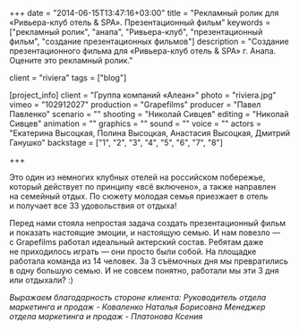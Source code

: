 +++
date = "2014-06-15T13:47:16+03:00"
title = "Рекламный ролик для «Ривьера-клуб отель & SPA». Презентационный фильм"
keywords = ["рекламный ролик", "анапа", "Ривьера-клуб", "презентационный фильм", "создание презентационных фильмов"]
description = "Создание презентационного фильма для «Ривьера-клуб отель & SPA» г. Анапа. Оцените это рекламный ролик."

client = "riviera"
tags = ["blog"]

[project_info]
    client = "Группа компаний «Алеан»"
    photo = "riviera.jpg"
    vimeo = "102912027"
    production = "Grapefilms"
    producer = "Павел Павленко"
    scenario = ""
    shooting = "Николай Сивцев"
    editing = "Николай Сивцев"
    animation = ""
    graphics = ""
    sound = ""
    voice = ""
    actors = "Екатерина Высоцкая, Полина Высоцкая, Анастасия Высоцкая, Дмитрий Ганушко"
    backstage = ["1", "2", "3", "4", "5", "6", "7", "8"]

+++

Это один из&nbsp;немногих клубных отелей на&nbsp;российском побережье, который действует по&nbsp;принципу &laquo;всё включено&raquo;, а&nbsp;также направлен на&nbsp;семейный отдых. По&nbsp;сюжету молодая семья приезжает в&nbsp;отель и&nbsp;получает все 33&nbsp;удовольствия от&nbsp;отдыха!

Перед нами стояла непростая задача создать презентационный фильм и показать настоящие эмоции, и&nbsp;настоящую семью. И&nbsp;нам повезло&nbsp;&mdash; с&nbsp;Grapefilms работал идеальный актерский состав. Ребятам даже не&nbsp;приходилось играть&nbsp;&mdash; они просто были собой. На&nbsp;площадке работала команда из&nbsp;14&nbsp;человек. За&nbsp;3&nbsp;съёмочных дня мы&nbsp;превратились в&nbsp;одну большую семью. И&nbsp;не&nbsp;совсем понятно, работали мы&nbsp;эти 3&nbsp;дня или отдыхали? :)

*Выражаем благодарность стороне клиента:
Руководитель отдела маркетинга и продаж - Коваленко Наталья Борисовна
Менеджер отдела маркетинга и продаж - Платонова Ксения*